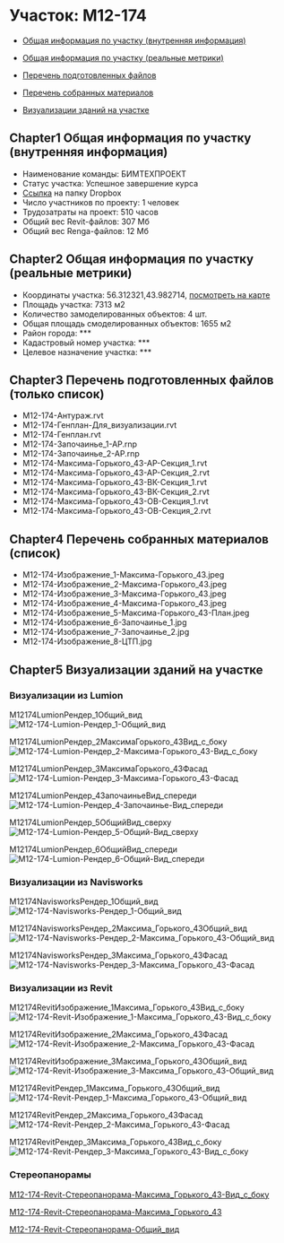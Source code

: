 # Участок: M12-174

* [Общая информация по участку (внутренняя информация)](#Chapter1)

* [Общая информация по участку (реальные метрики)](#Chapter2)

* [Перечень подготовленных файлов](#Chapter3)

* [Перечень собранных материалов](#Chapter4)

* [Визуализации зданий на участке](#Chapter5)

## <a id="test">Chapter1</a> Общая информация по участку (внутренняя информация)
+ Наименование команды: БИМТЕХПРОЕКТ
+ Статус участка: Успешное завершение курса
+ [Ссылка](https://www.dropbox.com/sh/wvvgv1nw1iqred9/AACjzlCt8dP2-nwufbq14ca9a/M12_174?dl=0) на папку Dropbox
+ Число участников по проекту: 1 человек
+ Трудозатраты на проект: 510 часов
+ Общий вес Revit-файлов: 307 Мб
+ Общий вес Renga-файлов: 12 Мб
## <a id="test">Chapter2</a> Общая информация по участку (реальные метрики)
+ Координаты участка: 56.312321,43.982714, [посмотреть на карте]("yandex.ru/maps/47/nizhny-novgorod/?ll=56.312321%2C43.982714&z=19")
+ Площадь участка: 7313 м2
+ Количество замоделированных объектов: 4 шт.
+ Общая площадь смоделированных объектов: 1655 м2
+ Район города: *** 
+ Кадастровый номер участка: *** 
+ Целевое назначение участка: *** 
## <a id="test">Chapter3</a> Перечень подготовленных файлов (только список)
+ M12-174-Антураж.rvt
+ M12-174-Генплан-Для_визуализации.rvt
+ M12-174-Генплан.rvt
+ M12-174-Започаинье_1-АР.rnp
+ M12-174-Започаинье_2-АР.rnp
+ M12-174-Максима-Горького_43-АР-Секция_1.rvt
+ M12-174-Максима-Горького_43-АР-Секция_2.rvt
+ M12-174-Максима-Горького_43-ВК-Секция_1.rvt
+ M12-174-Максима-Горького_43-ВК-Секция_2.rvt
+ M12-174-Максима-Горького_43-ОВ-Секция_1.rvt
+ M12-174-Максима-Горького_43-ОВ-Секция_2.rvt
## <a id="test">Chapter4</a> Перечень собранных материалов (список)
+ M12-174-Изображение_1-Максима-Горького_43.jpeg
+ M12-174-Изображение_2-Максима-Горького_43.jpeg
+ M12-174-Изображение_3-Максима-Горького_43.jpeg
+ M12-174-Изображение_4-Максима-Горького_43.jpeg
+ M12-174-Изображение_5-Максима-Горького_43-План.jpeg
+ M12-174-Изображение_6-Започаинье_1.jpg
+ M12-174-Изображение_7-Започаинье_2.jpg
+ M12-174-Изображение_8-ЦТП.jpg
## <a id="test">Chapter5</a> Визуализации зданий на участке
### Визуализации из Lumion
M12174LumionРендер_1Общий_вид
![M12-174-Lumion-Рендер_1-Общий_вид](/Images/M12_174/M12-174-Lumion-Рендер_1-Общий_вид_Compressed.jpg)

M12174LumionРендер_2МаксимаГорького_43Вид_с_боку
![M12-174-Lumion-Рендер_2-Максима-Горького_43-Вид_с_боку](/Images/M12_174/M12-174-Lumion-Рендер_2-Максима-Горького_43-Вид_с_боку_Compressed.jpg)

M12174LumionРендер_3МаксимаГорького_43Фасад
![M12-174-Lumion-Рендер_3-Максима-Горького_43-Фасад](/Images/M12_174/M12-174-Lumion-Рендер_3-Максима-Горького_43-Фасад_Compressed.jpg)

M12174LumionРендер_4ЗапочаиньеВид_спереди
![M12-174-Lumion-Рендер_4-Започаинье-Вид_спереди](/Images/M12_174/M12-174-Lumion-Рендер_4-Започаинье-Вид_спереди_Compressed.jpg)

M12174LumionРендер_5ОбщийВид_сверху
![M12-174-Lumion-Рендер_5-Общий-Вид_сверху](/Images/M12_174/M12-174-Lumion-Рендер_5-Общий-Вид_сверху_Compressed.jpg)

M12174LumionРендер_6ОбщийВид_спереди
![M12-174-Lumion-Рендер_6-Общий-Вид_спереди](/Images/M12_174/M12-174-Lumion-Рендер_6-Общий-Вид_спереди_Compressed.jpg)

### Визуализации из Navisworks
M12174NavisworksРендер_1Общий_вид
![M12-174-Navisworks-Рендер_1-Общий_вид](/Images/M12_174/M12-174-Navisworks-Рендер_1-Общий_вид_Compressed.jpg)

M12174NavisworksРендер_2Максима_Горького_43Общий_вид
![M12-174-Navisworks-Рендер_2-Максима_Горького_43-Общий_вид](/Images/M12_174/M12-174-Navisworks-Рендер_2-Максима_Горького_43-Общий_вид_Compressed.jpg)

M12174NavisworksРендер_3Максима_Горького_43Фасад
![M12-174-Navisworks-Рендер_3-Максима_Горького_43-Фасад](/Images/M12_174/M12-174-Navisworks-Рендер_3-Максима_Горького_43-Фасад_Compressed.jpg)

### Визуализации из Revit
M12174RevitИзображение_1Максима_Горького_43Вид_с_боку
![M12-174-Revit-Изображение_1-Максима_Горького_43-Вид_с_боку](/Images/M12_174/M12-174-Revit-Изображение_1-Максима_Горького_43-Вид_с_боку_Compressed.jpg)

M12174RevitИзображение_2Максима_Горького_43Фасад
![M12-174-Revit-Изображение_2-Максима_Горького_43-Фасад](/Images/M12_174/M12-174-Revit-Изображение_2-Максима_Горького_43-Фасад_Compressed.jpg)

M12174RevitИзображение_3Максима_Горького_43Общий_вид
![M12-174-Revit-Изображение_3-Максима_Горького_43-Общий_вид](/Images/M12_174/M12-174-Revit-Изображение_3-Максима_Горького_43-Общий_вид_Compressed.jpg)

M12174RevitРендер_1Максима_Горького_43Общий_вид
![M12-174-Revit-Рендер_1-Максима_Горького_43-Общий_вид](/Images/M12_174/M12-174-Revit-Рендер_1-Максима_Горького_43-Общий_вид_Compressed.jpg)

M12174RevitРендер_2Максима_Горького_43Фасад
![M12-174-Revit-Рендер_2-Максима_Горького_43-Фасад](/Images/M12_174/M12-174-Revit-Рендер_2-Максима_Горького_43-Фасад_Compressed.jpg)

M12174RevitРендер_3Максима_Горького_43Вид_с_боку
![M12-174-Revit-Рендер_3-Максима_Горького_43-Вид_с_боку](/Images/M12_174/M12-174-Revit-Рендер_3-Максима_Горького_43-Вид_с_боку_Compressed.jpg)

### Стереопанорамы
[M12-174-Revit-Стереопанорама-Максима_Горького_43-Вид_с_боку](https://pano.autodesk.com/pano.html?url=jpgs/2aef90d2-c01d-4e98-99e6-6b5ee5b11f82&version=2)

[M12-174-Revit-Стереопанорама-Максима_Горького_43](https://pano.autodesk.com/pano.html?url=jpgs/25cefb1e-836f-4721-84ff-28d8a42c6ff4&version=2)

[M12-174-Revit-Стереопанорама-Общий_вид](https://pano.autodesk.com/pano.html?url=jpgs/d3a1e765-c2ee-4e55-a9f9-d25b5b32d296&version=2)

